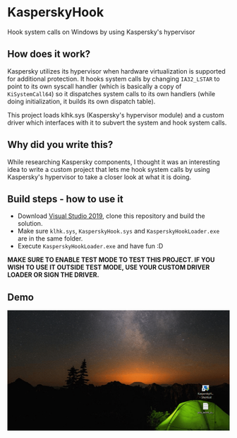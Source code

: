 # KasperskyHook
Hook system calls on Windows by using Kaspersky's hypervisor



## How does it work?

Kaspersky utilizes its hypervisor when hardware virtualization is supported for additional protection. It hooks system calls by changing `IA32_LSTAR` to point to its own syscall handler (which is basically a copy of `KiSystemCall64`) so it dispatches system calls to its own handlers (while doing initialization, it builds its own dispatch table).

This project loads klhk.sys (Kaspersky's hypervisor module) and a custom driver which interfaces with it to subvert the system and hook system calls.



## Why did you write this?

While researching Kaspersky components, I thought it was an interesting idea to write a custom project that lets me hook system calls by using Kaspersky's hypervisor to take a closer look at what it is doing.



## Build steps - how to use it

* Download [Visual Studio 2019](https://visualstudio.microsoft.com/pt-br/downloads/), clone this repository and build the solution.
* Make sure `klhk.sys`, `KasperskyHook.sys` and `KasperskyHookLoader.exe` are in the same folder.
* Execute `KasperskyHookLoader.exe` and have fun :D



**MAKE SURE TO ENABLE TEST MODE TO TEST THIS PROJECT. IF YOU WISH TO USE IT OUTSIDE TEST MODE, USE YOUR CUSTOM DRIVER LOADER OR SIGN THE DRIVER.**



## Demo

![Demo](demo.gif)
